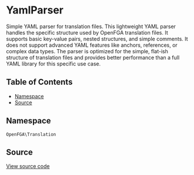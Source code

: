 # YamlParser

Simple YAML parser for translation files. This lightweight YAML parser handles the specific structure used by OpenFGA translation files. It supports basic key-value pairs, nested structures, and simple comments. It does not support advanced YAML features like anchors, references, or complex data types. The parser is optimized for the simple, flat-ish structure of translation files and provides better performance than a full YAML library for this specific use case.

## Table of Contents

- [Namespace](#namespace)
- [Source](#source)

## Namespace

`OpenFGA\Translation`

## Source

[View source code](https://github.com/evansims/openfga-php/blob/main/src/Translation/YamlParser.php)
